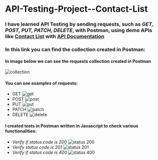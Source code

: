 # API-Testing-Project--Contact-List
### I have learned API Testing by sending requests, such as *GET, POST, PUT, PATCH, DELETE*, with Postman, using demo APIs like [Contact List](https://thinking-tester-contact-list.herokuapp.com/) with [API Documentation](https://documenter.getpostman.com/view/4012288/TzK2bEa8#intro)
### In this link you can find the collection created in Postman: 
#### In image below we can see the requests collection created in Postman  
![collection](https://github.com/IoanaFlore/API-Testing-Project--Contact-List/assets/111995212/a0511680-f7ba-4c3c-bcc0-14874e51b47d)
#### You can see examples of requests:
* GET
![get](https://github.com/IoanaFlore/API-Testing-Project--Contact-List/assets/111995212/20362c26-3fd0-4cc8-a2e3-bd7f85a75abf)
* POST
![post](https://github.com/IoanaFlore/API-Testing-Project--Contact-List/assets/111995212/1e24710e-3677-4799-a929-bb89dbb62e1a)
* PUT
![put](https://github.com/IoanaFlore/API-Testing-Project--Contact-List/assets/111995212/742d0690-ffd8-4c19-8f4b-f3d6eaefaa54)
* PATCH
![patch](https://github.com/IoanaFlore/API-Testing-Project--Contact-List/assets/111995212/158447fd-bfcf-4c75-8cfe-fb842bae6506)
* DELETE
![delete](https://github.com/IoanaFlore/API-Testing-Project--Contact-List/assets/111995212/7e405a79-0602-47de-ad69-1213b2d5b4f5)
#### I created tests in Postman written in Javascript to check various functionalities:
*  *Verify if status code is 200*
![status 200](https://github.com/IoanaFlore/API-Testing-Project--Contact-List/assets/111995212/033757b5-264f-4e1a-abd0-9250bf61d8c8)
*  *Verify status code is 201*
![status 201](https://github.com/IoanaFlore/API-Testing-Project--Contact-List/assets/111995212/71ec3f2e-4866-4fe8-bc19-1d459d09386e)
*  *Verify if status code is 400*
 ![status 400](https://github.com/IoanaFlore/API-Testing-Project--Contact-List/assets/111995212/30200a98-4286-4ebf-8938-5f9fdb6edd05)
